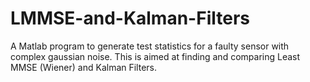 # LMMSE-and-Kalman-Filters
A Matlab program to generate test statistics for a faulty sensor with complex gaussian noise. This is aimed at finding and comparing Least MMSE (Wiener) and Kalman Filters.
